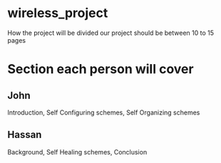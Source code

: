 # wireless_project

How the project will be divided
our project should be between 10 to 15 pages

# Section each person will cover

## John

Introduction,
Self Configuring schemes,
Self Organizing schemes

## Hassan

Background,
Self Healing schemes,
Conclusion
